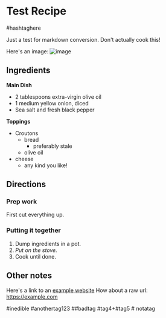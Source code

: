 # Test Recipe

#hashtaghere 

Just a test for markdown conversion. Don't actually cook this!

Here's an image:
![image](https://cdn.loveandlemons.com/wp-content/uploads/2014/10/vegetable-soup.jpg)

## Ingredients


**Main Dish**
* 2 tablespoons extra-virgin olive oil
* 1 medium yellow onion, diced
* Sea salt and fresh black pepper

**Toppings**
* Croutons
  * bread
     * preferably stale
  * olive oil
* cheese
  * any kind you like!

## Directions

### Prep work

First cut everything up.  

### Putting it together

1. Dump ingredients in a pot.  
2. *Put on the stove.*
3. Cook until done.

## Other notes
Here's a link to an [example website](https://example.com/)
How about a raw url: https://example.com

#inedible #anothertag123 ##badtag #tag4+#tag5 # notatag
